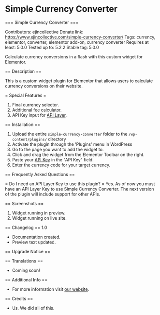 # Simple Currency Converter
=== Simple Currency Converter ===

Contributors: ejincollective
Donate link: https://www.ejincollective.com/simple-currency-converter/
Tags: currency, elementor, converter, elementor add-on, currency converter
Requires at least: 5.0.0
Tested up to: 5.2.2
Stable tag: 5.0.0

Calculate currency conversions in a flash with this custom widget for Elementor.

== Description ==

This is a custom widget plugin for Elementor that allows users to calculate currency conversions on their website.

= Special Features =

1. Final currency selector.
2. Additional fee calculator.
3. API Key input for [API Layer](https://apilayer.com/).

== Installation ==

1. Upload the entire `simple-currency-converter` folder to the `/wp-content/plugins/` directory
2. Activate the plugin through the 'Plugins' menu in WordPress
3. Go to the page you want to add the widget to.
4. Click and drag the widget from the Elementor Toolbar on the right.
5. Paste your [API Key](https://apilayer.com/) in the "API Key" field.  
6. Enter the currency code for your target currency.  

== Frequently Asked Questions ==

= Do I need an API Layer Key to use this plugin? =
Yes. As of now you must have an API Layer Key to use Simple Currency Converter.  The next version of the plugin will include support for other APIs.

== Screenshots ==
1. Widget running in preview.
2. Widget running on live site.

== Changelog ==
1.0
* Documentation created.
* Preview text updated.

== Upgrade Notice ==

== Translations ==
* Coming soon!

== Additional Info ==
* For more information visit [our website](https://www.ejincollective.com/simple-currency-converter/).

== Credits ==
* Us. We did all of this.
